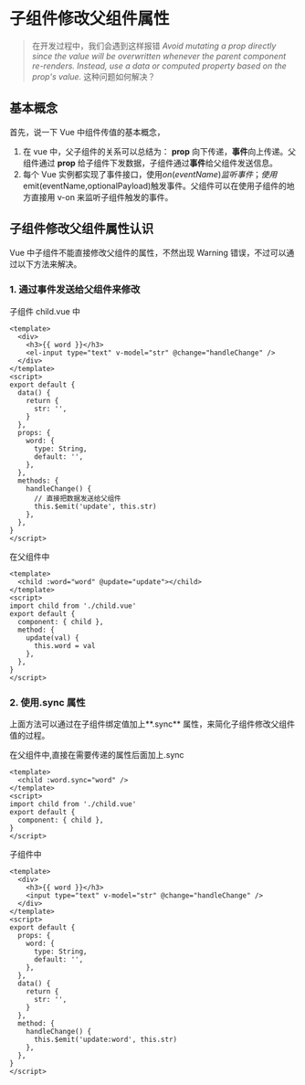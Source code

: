 <!--
 * @Author: 刘晨曦
 * @Date: 2021-04-10 11:43:59
 * @LastEditTime: 2021-04-17 10:47:49
 * @LastEditors: Please set LastEditors
 * @Description: In User Settings Edit
 * @FilePath: \docsify-based-wiki\docs\project\component-communication.md
-->

# 子组件修改父组件属性

> 在开发过程中，我们会遇到这样报错 _Avoid mutating a prop directly since the value will be overwritten whenever the parent component re-renders. Instead, use a data or computed property based on the prop's value._ 这种问题如何解决？

## 基本概念

首先，说一下 Vue 中组件传值的基本概念，

1. 在 vue 中，父子组件的关系可以总结为： **prop** 向下传递，**事件**向上传递。父组件通过 **prop** 给子组件下发数据，子组件通过**事件**给父组件发送信息。
2. 每个 Vue 实例都实现了事件接口，使用$on(eventName)监听事件；使用$emit(eventName,optionalPayload)触发事件。父组件可以在使用子组件的地方直接用 v-on 来监听子组件触发的事件。

## 子组件修改父组件属性认识

Vue 中子组件不能直接修改父组件的属性，不然出现 Warning 错误，不过可以通过以下方法来解决。

### 1. 通过事件发送给父组件来修改

子组件 child.vue 中

```vue
<template>
  <div>
    <h3>{{ word }}</h3>
    <el-input type="text" v-model="str" @change="handleChange" />
  </div>
</template>
<script>
export default {
  data() {
    return {
      str: '',
    }
  },
  props: {
    word: {
      type: String,
      default: '',
    },
  },
  methods: {
    handleChange() {
      // 直接把数据发送给父组件
      this.$emit('update', this.str)
    },
  },
}
</script>
```

在父组件中

```vue
<template>
  <child :word="word" @update="update"></child>
</template>
<script>
import child from './child.vue'
export default {
  component: { child },
  method: {
    update(val) {
      this.word = val
    },
  },
}
</script>
```

### 2. 使用.sync 属性

上面方法可以通过在子组件绑定值加上**.sync** 属性，来简化子组件修改父组件值的过程。

在父组件中,直接在需要传递的属性后面加上.sync

```vue
<template>
  <child :word.sync="word" />
</template>
<script>
import child from './child.vue'
export default {
  component: { child },
}
</script>
```

子组件中

```vue
<template>
  <div>
    <h3>{{ word }}</h3>
    <input type="text" v-model="str" @change="handleChange" />
  </div>
</template>
<script>
export default {
  props: {
    word: {
      type: String,
      default: '',
    },
  },
  data() {
    return {
      str: '',
    }
  },
  method: {
    handleChange() {
      this.$emit('update:word', this.str)
    },
  },
}
</script>
```
